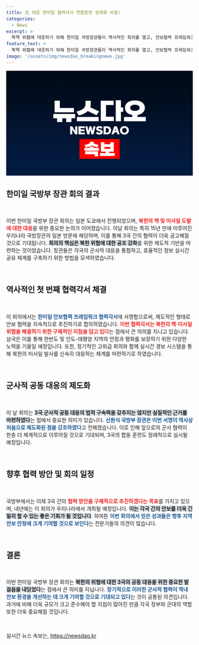 ```yaml
---
title: 北 대응 한미일 협력각서 연합훈련 정례화 비밀!
categories:
  - News
excerpt: >
  북핵 위협에 대응하기 위해 한미일 국방장관들이 역사적인 회의를 열고, 안보협력 프레임워크를 구성했습니다. 15년 만의 일본 방문과 함께, 3국의 군사적 협력 체계가 본격 가동됩니다!
feature_text: >
  북핵 위협에 대응하기 위해 한미일 국방장관들이 역사적인 회의를 열고, 안보협력 프레임워크를 구성했습니다. 15년 만의 일본 방문과 함께, 3국의 군사적 협력 체계가 본격 가동됩니다!
image: '/assets/img/newsdao_breakingnews.jpg'
---
```


<p><img src="/assets/img/newsdao_breakingnews.jpg" alt="flaretime 속보" /></p>

<h2 data-ke-size="size26">한미일 국방부 장관 회의 결과</h2>

<p data-ke-size="size16">&nbsp;</p>

<p>이번 한미일 국방부 장관 회의는 일본 도쿄에서 진행되었으며, <b><span style="color: #ee2323;">북한의 핵 및 미사일 도발에 대한 대응</span></b>을 위한 중요한 논의가 이어졌습니다. 이날 회의는 특히 15년 만에 이루어진 우리나라 국방장관의 일본 방문에 해당하며, 이를 통해 3국 간의 협력이 더욱 공고해질 것으로 기대됩니다. <b><span style="background-color: #21538527;">회의의 핵심은 북한 위협에 대한 공조 강화</span></b>를 위한 제도적 기반을 마련하는 것이었습니다. 장관들은 각국의 군사적 대응을 통합하고, 효율적인 정보 실시간 공유 체계를 구축하기 위한 방법을 모색하였습니다.</p>

<p data-ke-size="size16">&nbsp;</p>

<h2 data-ke-size="size26">역사적인 첫 번째 협력각서 체결</h2>

<p data-ke-size="size16">&nbsp;</p>

<p>이 회의에서는 <b><span style="color: #1a5490;">한미일 안보협력 프레임워크 협력각서</span></b>에 서명함으로써, 제도적인 형태로 안보 협력을 지속적으로 추진하기로 합의하였습니다. <b><span style="color: #ee2323;">이번 협력각서는 북한의 핵·미사일 위협을 해결하기 위한 구체적인 지침을 담고 있다</span></b>는 점에서 큰 의의를 지니고 있습니다. 삼국은 이를 통해 한반도 및 인도-태평양 지역의 안정과 평화를 보장하기 위한 다양한 노력을 기울일 예정입니다. 또한, 정기적인 고위급 회의와 함께 실시간 경보 시스템을 통해 북한의 미사일 발사를 신속히 대응하는 체계를 마련하기로 하였습니다.</p>

<p data-ke-size="size16">&nbsp;</p>

<h2 data-ke-size="size26">군사적 공동 대응의 제도화</h2>

<p data-ke-size="size16">&nbsp;</p>

<p>이 날 회의는 <b><span style="background-color: #21538527;">3국 군사적 공동 대응의 법적 구속력을 갖추지는 않지만 실질적인 근거를 마련하였다</span></b>는 점에서 중요한 의미가 있습니다. <b><span style="color: #1a5490;">신원식 국방부 장관은 이번 서명이 역사상 처음으로 제도화된 점을 강조하였다</span></b>고 전해졌습니다. 이로 인해 앞으로의 군사 협력이 한층 더 체계적으로 이루어질 것으로 기대되며, 3국의 합동 훈련도 정례적으로 실시될 예정입니다.</p>

<p data-ke-size="size16">&nbsp;</p>

<h2 data-ke-size="size26">향후 협력 방안 및 회의 일정</h2>

<p data-ke-size="size16">&nbsp;</p>

<p>국방부에서는 이제 3국 간의 <b><span style="color: #ee2323;">협력 방안을 구체적으로 추진하겠다는 목표</span></b>를 가지고 있으며, 내년에는 이 회의가 우리나라에서 개최될 예정입니다. <b><span style="background-color: #21538527;">이는 각국 간의 안보를 더욱 긴밀히 할 수 있는 좋은 기회가 될 것입니다</span></b>. 하여튼 <b><span style="color: #1a5490;">이번 회의에서 얻은 성과들은 향후 지역 안보 안정에 크게 기여할 것으로 보인다</span></b>는 전문가들의 의견이 많습니다.</p>

<p data-ke-size="size16">&nbsp;</p>

<h2 data-ke-size="size26">결론</h2>

<p data-ke-size="size16">&nbsp;</p>

<p>이번 한미일 국방부 장관 회의는 <b><span style="background-color: #21538527;">북한의 위협에 대한 3국의 공동 대응을 위한 중요한 발걸음을 내딛었다</span></b>는 점에서 큰 의미를 지닙니다. <b><span style="color: #1a5490;">장기적으로 이러한 군사적 협력이 역내 안보 환경을 개선하는 데 크게 기여할 것으로 기대되고 있다</span></b>는 것이 공통된 의견입니다. 과거에 비해 더욱 규모가 크고 준수해야 할 지침이 많아진 만큼 각국 정부와 군대의 역할 또한 더욱 중요해질 것입니다.</p>

<p data-ke-size="size16">&nbsp;</p>
실시간 뉴스 속보는, <a href="https://newsdao.kr" rel="dofollow">https://newsdao.kr</a>


